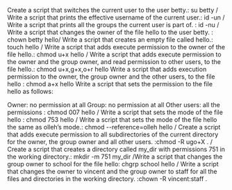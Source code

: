 Create a script that switches the current user to the user betty.: su betty / Write a script that prints the effective username of the current user.: id -un / Write a script that prints all the groups the current user is part of. : id -nu / Write a script that changes the owner of the file hello to the user betty. : chown betty hello/ Write a script that creates an empty file called hello.: touch hello / Write a script that adds execute permission to the owner of the file hello.: chmod u+x hello / Write a script that adds execute permission to the owner and the group owner, and read permission to other users, to the file hello.: chmod u+x,g+x,o+r hello
Write a script that adds execution permission to the owner, the group owner and the other users, to the file hello : chmod a+x hello
Write a script that sets the permission to the file hello as follows:

Owner: no permission at all
Group: no permission at all
Other users: all the permissions : chmod 007 hello / Write a script that sets the mode of the file hello : chmod 753 hello / Write a script that sets the mode of the file hello the same as olleh’s mode.: chmod --reference=olleh hello / Create a script that adds execute permission to all subdirectories of the current directory for the owner, the group owner and all other users. :chmod -R ugo+X . / Create a script that creates a directory called my_dir with permissions 751 in the working directory.: mkdir -m 751 my_dir
/Write a script that changes the group owner to school for the file hello: chgrp school hello / Write a script that changes the owner to vincent and the group owner to staff for all the files and directories in the working directory. :chown -R vincent:staff .
  

